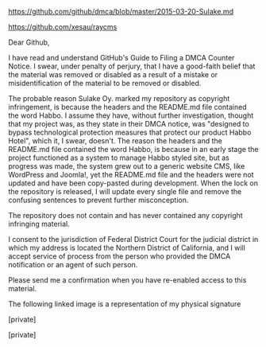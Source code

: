 https://github.com/github/dmca/blob/master/2015-03-20-Sulake.md

https://github.com/xesau/raycms

Dear Github,

I have read and understand GitHub's Guide to Filing a DMCA Counter Notice.
I swear, under penalty of perjury, that I have a good-faith belief that the
material was removed or disabled as a result of a mistake or
misidentification of the material to be removed or disabled.

The probable reason Sulake Oy. marked my repository as copyright
infringement, is because the headers and the README.md file contained the
word Habbo. I assume they have, without further investigation, thought that
my project was, as they state in their DMCA notice, was "designed to bypass
technological protection measures that protect our product Habbo Hotel",
which it, I swear, doesn't. The reason the headers and the README.md file
contained the word Habbo, is because in an early stage the project
functioned as a system to manage Habbo styled site, but as progress was
made, the system grew out to a generic website CMS, like WordPress and
Joomla!, yet the README.md file and the headers were not updated and have
been copy-pasted during development. When the lock on the repository is
released, I will update every single file and remove the confusing sentences
to prevent further misconception.

The repository does not contain and has never contained any copyright
infringing material.

I consent to the jurisdiction of Federal District Court for the judicial
district in which my address is located the Northern District of California,
and I will accept service of process from the person who provided the DMCA
notification or an agent of such person.

Please send me a confirmation when you have re-enabled access to this
material.

The following linked image is a representation of my physical signature

[private]

[private]
